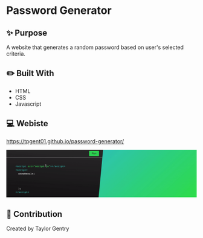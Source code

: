 # Password Generator

## ✨ Purpose
A website that generates a random password based on user's selected criteria.

## ✏️ Built With
* HTML
* CSS
* Javascript

## 💻 Webiste
https://tpgent01.github.io/password-generator/

![](randoJS.gif)

## 📌 Contribution
Created by Taylor Gentry
